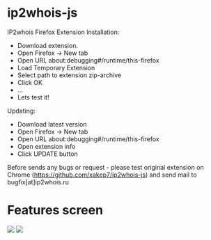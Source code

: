 # ip2whois-js
IP2whois Firefox Extension
Installation:
- Download extension.
- Open Firefox -> New tab
- Open URL about:debugging#/runtime/this-firefox
- Load Temporary Extension
- Select path to extension zip-archive
- Click OK
- ...
- Lets test it!
  
Updating:
- Download latest version
- Open Firefox -> New tab
- Open URL about:debugging#/runtime/this-firefox
- Open extension info
- Click UPDATE button
  
Before sends any bugs or request - please test original extension on Chrome (https://github.com/xakep7/ip2whois-js) and send mail to bugfix[at]ip2whois.ru

# Features screen
![](https://selcdn.x-api.net/ip2whois/img/extension/f2Y6BLFK7.png)
![](https://selcdn.x-api.net/ip2whois/img/extension/vHlBYSVS7.png)
